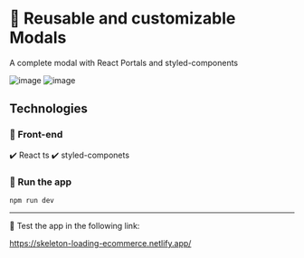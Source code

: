# 📇 Reusable and customizable Modals 

A complete modal with React Portals and styled-components

![image](https://user-images.githubusercontent.com/34925280/174163582-4e46bcca-7948-4550-92bb-da41de9b6473.png)
![image](https://user-images.githubusercontent.com/34925280/174163530-77b688dd-f542-441d-ad9d-2cc074fd504d.png)

## Technologies

### :small_blue_diamond: Front-end
:heavy_check_mark: React ts
:heavy_check_mark: styled-componets

### 🚀 Run the app
`npm run dev`

<hr>

:space_invader: Test the app in the following link:

https://skeleton-loading-ecommerce.netlify.app/
